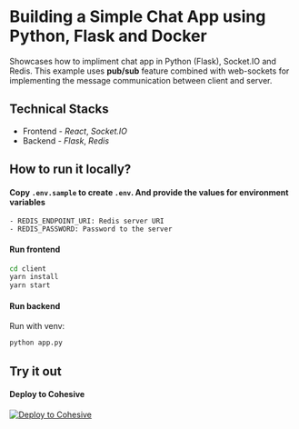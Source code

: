 # Building a Simple Chat App using Python, Flask and Docker

Showcases how to impliment chat app in Python (Flask), Socket.IO and Redis. This example uses **pub/sub** feature combined with web-sockets for implementing the message communication between client and server.


## Technical Stacks

- Frontend - _React_, _Socket.IO_
- Backend - _Flask_, _Redis_



## How to run it locally?

#### Copy `.env.sample` to create `.env`. And provide the values for environment variables

    - REDIS_ENDPOINT_URI: Redis server URI
    - REDIS_PASSWORD: Password to the server

#### Run frontend

```sh
cd client
yarn install
yarn start
```

#### Run backend

Run with venv:

```sh
python app.py
```

## Try it out

#### Deploy to Cohesive

<p>
    <a href="https://docs.cohesive.so/learn-cohesive/how-cohesive-works/cohesive-installation-using-cli" target="_blank">
        <img src="https://twitter.com/CohesiveHQ/photo" alt="Deploy to Cohesive" />
    </a>
</p>


